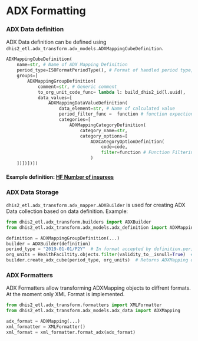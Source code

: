 # **ADX Formatting** 
### ADX Data definition 
ADX Data definition can be defined using `dhis2_etl.adx_transform.adx_models.ADXMappingCubeDefinition`. 
```python 
ADXMappingCubeDefinition(
    name=str, # Name of ADX Mapping Definition 
    period_type=ISOFormatPeriodType(), # Format of handled period type, at the moment only ISO Format is supported 
    groups=[
        ADXMappingGroupDefinition(
            comment=str, # Generic comment 
            to_org_unit_code_func= lambda l: build_dhis2_id(l.uuid),
            data_values=[
                ADXMappingDataValueDefinition(
                    data_element=str, # Name of calculated value 
                    period_filter_func =  function # function expection an queryset to filter and a period as input and should return a queryset
                    categories=[
                        ADXMappingCategoryDefinition(
                            category_name=str,
                            category_options=[
                                ADXCategoryOptionDefinition(
                                    code=code,
                                    filter=function # Function Filtering output of `dataset_from_orgunit_func`
                                )
    ])])])])
```
#### Example definition: [HF Number of insurees](dhis2_etl/tests/adx_tests.py)

### ADX Data Storage 
`dhis2_etl.adx_transform.adx_mapper.ADXBuilder` is used for creating ADX Data collection
based on data definition. 
Example:

```python
from dhis2_etl.adx_transform.builders import ADXBuilder
from dhis2_etl.adx_transform.adx_models.adx_definition import ADXMappingGroupDefinition

definition = ADXMappingGroupDefinition(...)
builder = ADXBuilder(definition)
period_type = "2019-01-01/P2Y"  # In format accepted by definition.period_type
org_units = HealthFaciltity.objects.filter(validity_to__isnull=True)  # All HF
builder.create_adx_cube(period_type, org_units)  # Returns ADXMapping object
```

### ADX Formatters
ADX Formatters allow transforming ADXMapping objects to diffrent formats. 
At the moment only XML Format is implemented.

```python
from dhis2_etl.adx_transform.formatters import XMLFormatter
from dhis2_etl.adx_transform.adx_models.adx_data import ADXMapping

adx_format = ADXMapping(...)
xml_formatter = XMLFormatter()
xml_format = xml_formatter.format_adx(adx_format)
```

